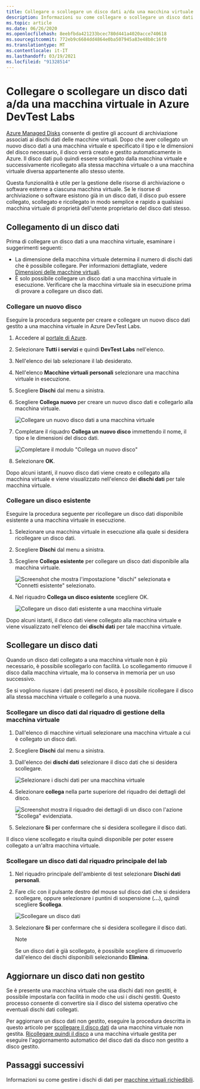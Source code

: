 ```yaml
---
title: Collegare o scollegare un disco dati a/da una macchina virtuale in Azure DevTest Labs
description: Informazioni su come collegare o scollegare un disco dati a/da una macchina virtuale in Azure DevTest Labs
ms.topic: article
ms.date: 06/26/2020
ms.openlocfilehash: 8eebfbda421233bcec780d441a4020acce740618
ms.sourcegitcommit: 772eb9c6684dd4864e0ba507945a83e48b8c16f0
ms.translationtype: MT
ms.contentlocale: it-IT
ms.lasthandoff: 03/19/2021
ms.locfileid: "91328514"
---
```

# <a name="attach-or-detach-a-data-disk-to-a-virtual-machine-in-azure-devtest-labs"></a>Collegare o scollegare un disco dati a/da una macchina virtuale in Azure DevTest Labs
[Azure Managed Disks](../virtual-machines/managed-disks-overview.md) consente di gestire gli account di archiviazione associati ai dischi dati delle macchine virtuali. Dopo che aver collegato un nuovo disco dati a una macchina virtuale e specificato il tipo e le dimensioni del disco necessario, il disco verrà creato e gestito automaticamente in Azure. Il disco dati può quindi essere scollegato dalla macchina virtuale e successivamente ricollegato alla stessa macchina virtuale o a una macchina virtuale diversa appartenente allo stesso utente.

Questa funzionalità è utile per la gestione delle risorse di archiviazione o software esterne a ciascuna macchina virtuale. Se le risorse di archiviazione o software esistono già in un disco dati, il disco può essere collegato, scollegato e ricollegato in modo semplice e rapido a qualsiasi macchina virtuale di proprietà dell'utente proprietario del disco dati stesso.

## <a name="attach-a-data-disk"></a>Collegamento di un disco dati
Prima di collegare un disco dati a una macchina virtuale, esaminare i suggerimenti seguenti:

- La dimensione della macchina virtuale determina il numero di dischi dati che è possibile collegare. Per informazioni dettagliate, vedere [Dimensioni delle macchine virtuali](../virtual-machines/sizes.md).
- È solo possibile collegare un disco dati a una macchina virtuale in esecuzione. Verificare che la macchina virtuale sia in esecuzione prima di provare a collegare un disco dati.

### <a name="attach-a-new-disk"></a>Collegare un nuovo disco
Eseguire la procedura seguente per creare e collegare un nuovo disco dati gestito a una macchina virtuale in Azure DevTest Labs.

1. Accedere al [portale di Azure](https://go.microsoft.com/fwlink/p/?LinkID=525040).
1. Selezionare **Tutti i servizi** e quindi **DevTest Labs** nell'elenco.
1. Nell'elenco dei lab selezionare il lab desiderato. 
1. Nell'elenco **Macchine virtuali personali** selezionare una macchina virtuale in esecuzione.
1. Scegliere **Dischi** dal menu a sinistra.
1. Scegliere **Collega nuovo** per creare un nuovo disco dati e collegarlo alla macchina virtuale.

    ![Collegare un nuovo disco dati a una macchina virtuale](./media/devtest-lab-attach-detach-data-disk/devtest-lab-attach-new.png)
1. Completare il riquadro **Collega un nuovo disco** immettendo il nome, il tipo e le dimensioni del disco dati.

    ![Completare il modulo "Collega un nuovo disco"](./media/devtest-lab-attach-detach-data-disk/devtest-lab-attach-new-form.png)
1. Selezionare **OK**.

Dopo alcuni istanti, il nuovo disco dati viene creato e collegato alla macchina virtuale e viene visualizzato nell'elenco dei **dischi dati** per tale macchina virtuale.

### <a name="attach-an-existing-disk"></a>Collegare un disco esistente
Eseguire la procedura seguente per ricollegare un disco dati disponibile esistente a una macchina virtuale in esecuzione. 

1. Selezionare una macchina virtuale in esecuzione alla quale si desidera ricollegare un disco dati.
1. Scegliere **Dischi** dal menu a sinistra.
1. Scegliere **Collega esistente** per collegare un disco dati disponibile alla macchina virtuale.

    ![Screenshot che mostra l'impostazione "dischi" selezionata e "Connetti esistente" selezionato.](./media/devtest-lab-attach-detach-data-disk/devtest-lab-attach-existing-button.png)

1. Nel riquadro **Collega un disco esistente** scegliere OK.

    ![Collegare un disco dati esistente a una macchina virtuale](./media/devtest-lab-attach-detach-data-disk/devtest-lab-attach-existing.png)

Dopo alcuni istanti, il disco dati viene collegato alla macchina virtuale e viene visualizzato nell'elenco dei **dischi dati** per tale macchina virtuale.

## <a name="detach-a-data-disk"></a>Scollegare un disco dati
Quando un disco dati collegato a una macchina virtuale non è più necessario, è possibile scollegarlo con facilità. Lo scollegamento rimuove il disco dalla macchina virtuale, ma lo conserva in memoria per un uso successivo.

Se si vogliono riusare i dati presenti nel disco, è possibile ricollegare il disco alla stessa macchina virtuale o collegarlo a una nuova.

### <a name="detach-from-the-vms-management-pane"></a>Scollegare un disco dati dal riquadro di gestione della macchina virtuale
1. Dall'elenco di macchine virtuali selezionare una macchina virtuale a cui è collegato un disco dati.
1. Scegliere **Dischi** dal menu a sinistra.
1. Dall'elenco dei **dischi dati** selezionare il disco dati che si desidera scollegare.

    ![Selezionare i dischi dati per una macchina virtuale](./media/devtest-lab-attach-detach-data-disk/devtest-lab-detach-button.png) 
1. Selezionare **collega** nella parte superiore del riquadro dei dettagli del disco.

    ![Screenshot mostra il riquadro dei dettagli di un disco con l'azione "Scollega" evidenziata.](./media/devtest-lab-attach-detach-data-disk/devtest-lab-detach-data-disk2.png)
1. Selezionare **Sì** per confermare che si desidera scollegare il disco dati.

Il disco viene scollegato e risulta quindi disponibile per poter essere collegato a un'altra macchina virtuale. 
### <a name="detach-from-the-labs-main-pane"></a>Scollegare un disco dati dal riquadro principale del lab
1. Nel riquadro principale dell'ambiente di test selezionare **Dischi dati personali**.
1. Fare clic con il pulsante destro del mouse sul disco dati che si desidera scollegare, oppure selezionare i puntini di sospensione (**...**), quindi scegliere **Scollega**.

    ![Scollegare un disco dati](./media/devtest-lab-attach-detach-data-disk/devtest-lab-detach-data-disk.png)
1. Selezionare **Sì** per confermare che si desidera scollegare il disco dati.

   > [!NOTE]
   > Se un disco dati è già scollegato, è possibile scegliere di rimuoverlo dall'elenco dei dischi disponibili selezionando **Elimina**.
   >
   >

## <a name="upgrade-an-unmanaged-data-disk"></a>Aggiornare un disco dati non gestito
Se è presente una macchina virtuale che usa dischi dati non gestiti, è possibile impostarla con facilità in modo che usi i dischi gestiti. Questo processo consente di convertire sia il disco del sistema operativo che eventuali dischi dati collegati.

Per aggiornare un disco dati non gestito, eseguire la procedura descritta in questo articolo per [scollegare il disco dati](#detach-a-data-disk) da una macchina virtuale non gestita. [Ricollegare quindi il disco](#attach-an-existing-disk) a una macchina virtuale gestita per eseguire l'aggiornamento automatico del disco dati da disco non gestito a disco gestito.

## <a name="next-steps"></a>Passaggi successivi
Informazioni su come gestire i dischi di dati per [macchine virtuali richiedibili](devtest-lab-add-claimable-vm.md#unclaim-a-vm).
